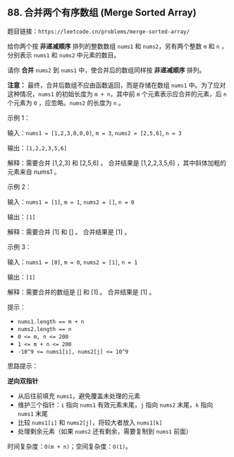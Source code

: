 ## 88. 合并两个有序数组 (Merge Sorted Array)

题目链接：`https://leetcode.cn/problems/merge-sorted-array/`

给你两个按 **非递减顺序** 排列的整数数组 `nums1` 和 `nums2`，另有两个整数 `m` 和 `n` ，分别表示 `nums1` 和 `nums2` 中元素的数目。

请你 **合并** `nums2` 到 `nums1` 中，使合并后的数组同样按 **非递减顺序** 排列。

**注意：** 最终，合并后数组不应由函数返回，而是存储在数组 `nums1` 中。为了应对这种情况，`nums1` 的初始长度为 `m + n`，其中前 `m` 个元素表示应合并的元素，后 `n` 个元素为 `0` ，应忽略。`nums2` 的长度为 `n` 。

示例 1：

输入：`nums1 = [1,2,3,0,0,0]`, `m = 3`, `nums2 = [2,5,6]`, `n = 3`

输出：`[1,2,2,3,5,6]`

解释：需要合并 [1,2,3] 和 [2,5,6] 。
合并结果是 [1,2,2,3,5,6] ，其中斜体加粗的元素来自 nums1 。

示例 2：

输入：`nums1 = [1]`, `m = 1`, `nums2 = []`, `n = 0`

输出：`[1]`

解释：需要合并 [1] 和 [] 。
合并结果是 [1] 。

示例 3：

输入：`nums1 = [0]`, `m = 0`, `nums2 = [1]`, `n = 1`

输出：`[1]`

解释：需要合并的数组是 [] 和 [1] 。
合并结果是 [1] 。

提示：

- `nums1.length == m + n`
- `nums2.length == n`
- `0 <= m, n <= 200`
- `1 <= m + n <= 200`
- `-10^9 <= nums1[i], nums2[j] <= 10^9`

思路提示：

**逆向双指针**
- 从后往前填充 `nums1`，避免覆盖未处理的元素
- 维护三个指针：`i` 指向 `nums1` 有效元素末尾，`j` 指向 `nums2` 末尾，`k` 指向 `nums1` 末尾
- 比较 `nums1[i]` 和 `nums2[j]`，将较大者放入 `nums1[k]`
- 处理剩余元素（如果 `nums2` 还有剩余，需要复制到 `nums1` 前面）

时间复杂度：`O(m + n)`；空间复杂度：`O(1)`。
